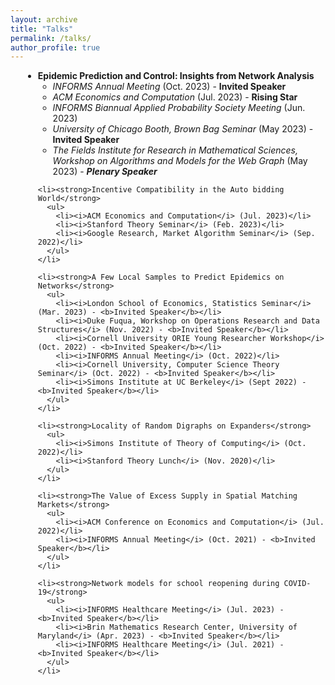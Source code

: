 ```yaml
---
layout: archive
title: "Talks"
permalink: /talks/
author_profile: true
---
```



<div style="margin-left: 20px;"> 
  <ul>
    <li><strong>Epidemic Prediction and Control: Insights from Network Analysis</strong>
      <ul>
        <li><i>INFORMS Annual Meeting</i> (Oct. 2023) - <b>Invited Speaker</b></li>
        <li><i>ACM Economics and Computation</i> (Jul. 2023) - <b>Rising Star</b></li>
        <li><i>INFORMS Biannual Applied Probability Society Meeting</i> (Jun. 2023)</li>
        <li><i>University of Chicago Booth, Brown Bag Seminar</i> (May 2023) - <b>Invited Speaker</b></li>
        <li><i>The Fields Institute for Research in Mathematical Sciences, Workshop on Algorithms and Models for the Web Graph</i> (May 2023) - <b><i>Plenary Speaker</i></b></li>
      </ul>
    </li>
    
    <li><strong>Incentive Compatibility in the Auto bidding World</strong>
      <ul>
        <li><i>ACM Economics and Computation</i> (Jul. 2023)</li>
        <li><i>Stanford Theory Seminar</i> (Feb. 2023)</li>
        <li><i>Google Research, Market Algorithm Seminar</i> (Sep. 2022)</li>
      </ul>
    </li>

    <li><strong>A Few Local Samples to Predict Epidemics on Networks</strong>
      <ul>
        <li><i>London School of Economics, Statistics Seminar</i> (Mar. 2023) - <b>Invited Speaker</b></li>
        <li><i>Duke Fuqua, Workshop on Operations Research and Data Structures</i> (Nov. 2022) - <b>Invited Speaker</b></li>
        <li><i>Cornell University ORIE Young Researcher Workshop</i> (Oct. 2022) - <b>Invited Speaker</b></li>
        <li><i>INFORMS Annual Meeting</i> (Oct. 2022)</li>
        <li><i>Cornell University, Computer Science Theory Seminar</i> (Oct. 2022) - <b>Invited Speaker</b></li>
        <li><i>Simons Institute at UC Berkeley</i> (Sept 2022) - <b>Invited Speaker</b></li>
      </ul>
    </li>
    
    <li><strong>Locality of Random Digraphs on Expanders</strong>
      <ul>
        <li><i>Simons Institute of Theory of Computing</i> (Oct. 2022)</li>
        <li><i>Stanford Theory Lunch</i> (Nov. 2020)</li>
      </ul>
    </li>
    
    <li><strong>The Value of Excess Supply in Spatial Matching Markets</strong>
      <ul>
        <li><i>ACM Conference on Economics and Computation</i> (Jul. 2022)</li>
        <li><i>INFORMS Annual Meeting</i> (Oct. 2021) - <b>Invited Speaker</b></li>
      </ul>
    </li>
    
    <li><strong>Network models for school reopening during COVID-19</strong>
      <ul>
        <li><i>INFORMS Healthcare Meeting</i> (Jul. 2023) - <b>Invited Speaker</b></li>
        <li><i>Brin Mathematics Research Center, University of Maryland</i> (Apr. 2023) - <b>Invited Speaker</b></li>
        <li><i>INFORMS Healthcare Meeting</i> (Jul. 2021) - <b>Invited Speaker</b></li>
      </ul>
    </li>
  </ul>
</div>

